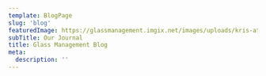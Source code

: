 ```yaml
---
template: BlogPage
slug: 'blog'
featuredImage: https://glassmanagement.imgix.net/images/uploads/kris-atomic-73943-unsplash.png
subTitle: Our Journal
title: Glass Management Blog
meta:
  description: ''
---
```


